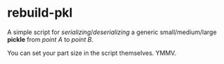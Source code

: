 # rebuild-pkl

A simple script for _serializing_/_deserializing_ a generic small/medium/large __pickle__ from _point A_ to _point B_.

You can set your part size in the script themselves. YMMV.